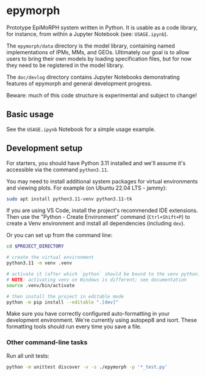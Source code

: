 # epymorph

Prototype EpiMoRPH system written in Python. It is usable as a code library, for instance, from within a Jupyter Notebook (see: `USAGE.ipynb`).

The `epymorph/data` directory is the model library, containing named implementations of IPMs, MMs, and GEOs. Ultimately our goal is to allow users to bring their own models by loading specification files, but for now they need to be registered in the model library.

The `doc/devlog` directory contains Jupyter Notebooks demonstrating features of epymorph and general development progress.

Beware: much of this code structure is experimental and subject to change!

## Basic usage

See the `USAGE.ipynb` Notebook for a simple usage example.

## Development setup

For starters, you should have Python 3.11 installed and we'll assume it's accessible via the command `python3.11`.

You may need to install additional system packages for virtual environments and viewing plots. For example (on Ubuntu 22.04 LTS - jammy):

```bash
sudo apt install python3.11-venv python3.11-tk
```

If you are using VS Code, install the project's recommended IDE extensions. Then use the "Python - Create Environment" command (`Ctrl+Shift+P`) to create a Venv environment and install all dependencies (including `dev`).

Or you can set up from the command line:

```bash
cd $PROJECT_DIRECTORY

# create the virtual environment
python3.11 -m venv .venv

# activate it (after which `python` should be bound to the venv python)
# NOTE: activating venv on Windows is different; see documentation
source .venv/bin/activate

# then install the project in editable mode
python -m pip install --editable ".[dev]"
```

Make sure you have correctly configured auto-formatting in your development environment. We're currently using autopep8 and isort. These formatting tools should run every time you save a file.

### Other command-line tasks

Run all unit tests:

```bash
python -m unittest discover -v -s ./epymorph -p '*_test.py'
```
